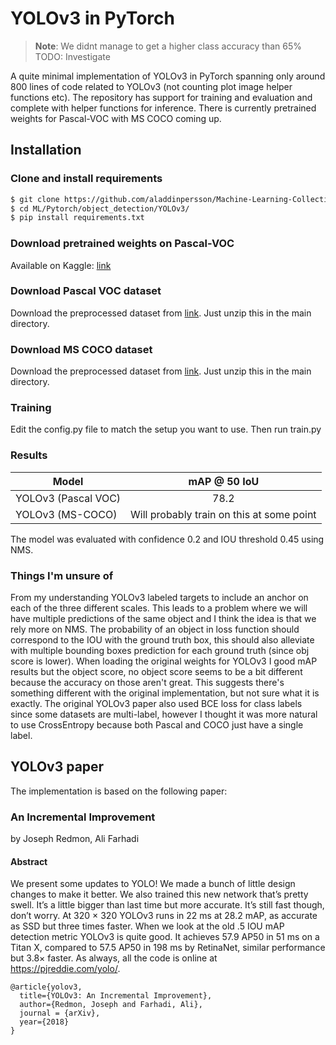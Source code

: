 # YOLOv3 in PyTorch

> **Note**: We didnt manage to get a higher class accuracy than 65%
> TODO: Investigate

A quite minimal implementation of YOLOv3 in PyTorch spanning only around 800 lines of code related to YOLOv3 (not
counting plot image helper functions etc). The repository has support for training and evaluation and complete with
helper functions for inference. There is currently pretrained weights for Pascal-VOC with MS COCO coming up.

## Installation

### Clone and install requirements

```bash
$ git clone https://github.com/aladdinpersson/Machine-Learning-Collection
$ cd ML/Pytorch/object_detection/YOLOv3/
$ pip install requirements.txt
```

### Download pretrained weights on Pascal-VOC

Available on Kaggle: [link](https://www.kaggle.com/dataset/1cf520aba05e023f2f80099ef497a8f3668516c39e6f673531e3e47407c46694)

### Download Pascal VOC dataset

Download the preprocessed dataset from [link](https://www.kaggle.com/aladdinpersson/pascal-voc-dataset-used-in-yolov3-video).
Just unzip this in the main directory.

### Download MS COCO dataset

Download the preprocessed dataset from [link](https://www.kaggle.com/dataset/79abcc2659dc745fddfba1864438afb2fac3fabaa5f37daa8a51e36466db101e).
Just unzip this in the main directory.

### Training

Edit the config.py file to match the setup you want to use. Then run train.py

### Results

| Model               |               mAP @ 50 IoU                |
| ------------------- | :---------------------------------------: |
| YOLOv3 (Pascal VOC) |                   78.2                    |
| YOLOv3 (MS-COCO)    | Will probably train on this at some point |

The model was evaluated with confidence 0.2 and IOU threshold 0.45 using NMS.

### Things I'm unsure of

From my understanding YOLOv3 labeled targets to include an anchor on each of the three different scales. This leads to
a problem where we will have multiple predictions of the same object and I think the idea is that we rely more on NMS.
The probability of an object in loss function should correspond to the IOU with the ground truth box, this should also
alleviate with multiple bounding boxes prediction for each ground truth (since obj score is lower). When loading the
original weights for YOLOv3 I good mAP results but the object score, no object score seems to be a bit different because
the accuracy on those aren't great. This suggests there's something different with the original implementation, but not
sure what it is exactly. The original YOLOv3 paper also used BCE loss for class labels since some datasets are
multi-label, however I thought it was more natural to use CrossEntropy because both Pascal and COCO just have a single label.

## YOLOv3 paper

The implementation is based on the following paper:

### An Incremental Improvement

by Joseph Redmon, Ali Farhadi

#### Abstract

We present some updates to YOLO! We made a bunch of little design changes to make it better. We also trained this new
network that’s pretty swell. It’s a little bigger than last time but more accurate. It’s still fast though, don’t worry.
At 320 × 320 YOLOv3 runs in 22 ms at 28.2 mAP, as accurate as SSD but three times faster. When we look at the old .5
IOU mAP detection metric YOLOv3 is quite good. It achieves 57.9 AP50 in 51 ms on a Titan X, compared to 57.5 AP50 in
198 ms by RetinaNet, similar performance but 3.8× faster. As always, all the code is online at https://pjreddie.com/yolo/.

```
@article{yolov3,
  title={YOLOv3: An Incremental Improvement},
  author={Redmon, Joseph and Farhadi, Ali},
  journal = {arXiv},
  year={2018}
}
```
